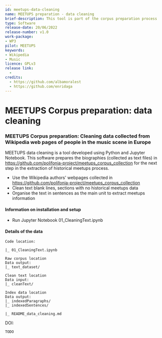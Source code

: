 ```yaml
---
id: meetups-data-cleaning
name: MEETUPS preparation - data cleaning
brief-description: This tool is part of the corpus preparation process and it is used to clean data collected from Wikipedia. 
type: Software
release-date: 20/06/2022
release-number: v1.0
work-package:
- WP3
pilot: MEETUPS
keywords:
- Wikipedia
- Music
licence: GPLv3
release link:
  - 
credits:
  - https://github.com/albamoralest
  - https://github.com/enridaga
---
```


# MEETUPS Corpus preparation: data cleaning
### MEETUPS Corpus preparation: Cleaning data collected from Wikipedia web pages of people in the music scene in Europe


MEETUPS data cleaning is a tool developed using Python and Jupyter Notebook. This software prepares the biographies (collected as text files) in https://github.com/polifonia-project/meetups_corpus_collection for the next step in the extraction of historical meetups process.

- Use the Wikipedia authors' webpages collected in https://github.com/polifonia-project/meetups_corpus_collection
- Clean text blank lines, sections with no historical meetups data
- Organise the text in sentences as the main unit to extract meetups information


#### Information on installation and setup

  - Run Jupyter Notebook 01_CleaningText.ipynb

#### Details of the data

    Code location:
    
    |_ 01_CleaningText.ipynb
    
    Raw corpus location
    Data output:
    |_ text_dataset/            
    
    Clean text location
    Data input:
    |_ cleanText/
    
    Index data location
    Data output:
    |_ indexedParagraphs/
    |_ indexedSentences/
    
    |_ README_data_cleaning.md
    

DOI:

    TODO